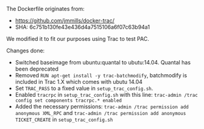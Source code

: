 The Dockerfile originates from:

 * https://github.com/jmmills/docker-trac/
 * SHA: 6c751b130fe43e436d4a7515106a6f07c63b94a1

We modified it to fit our purposes using Trac to test PAC.

Changes done:

 * Switched baseimage from ubuntu:quantal to ubutu:14.04. Quantal has been deprecated
 * Removed `RUN apt-get install -y trac-batchmodify`, batchmodify is included in Trac 1.X which comes with ubutu 14.04
 * Set `TRAC_PASS` to a fixed value in `setup_trac_config.sh`. 
 * Enabled `tracrpc` in `setup_trac_config.sh` with this line: `trac-admin /trac config set components tracrpc.* enabled`
 * Added the necessary permissions: `trac-admin /trac permission add anonymous XML_RPC` and `trac-admin /trac permission add anonymous TICKET_CREATE` in `setup_trac_config.sh`
